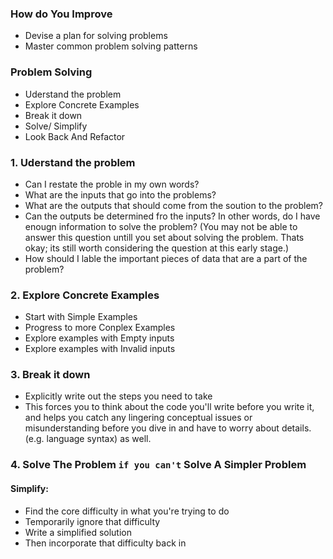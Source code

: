 ### How do You Improve
- Devise a plan for solving problems
- Master common problem solving patterns

### Problem Solving
- Uderstand the problem
- Explore Concrete Examples
- Break it down
- Solve/ Simplify
- Look Back And Refactor

### 1. Uderstand the problem
- Can I restate the proble in my own words?
- What are the inputs that go into the problems? 
- What are the outputs that should come from the soution to the problem?
- Can the outputs be determined fro the inputs? In other words, do I have enougn information to solve the problem? (You may not be able to answer this question untill you set about solving the problem. Thats okay; its still worth considering the question at this early stage.)
- How should I lable the important pieces of data that are a part of the problem? 

### 2. Explore Concrete Examples
- Start with Simple Examples
- Progress to more Conplex Examples
- Explore examples with Empty inputs
- Explore examples with Invalid inputs

### 3. Break it down
- Explicitly write out the steps you need to take
- This forces you to think about the code you'll write before you write it, and helps you catch any lingering conceptual issues or misunderstanding before you dive in and have to worry about details.(e.g. language syntax) as well.

### 4. Solve The Problem `if you can't` Solve A Simpler Problem
#### Simplify: 
- Find the core difficulty in what you're trying to do
- Temporarily ignore that difficulty
- Write a simplified solution
- Then incorporate that difficulty back in



